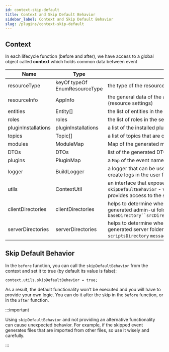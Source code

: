 ```yaml
---
id: context-skip-default
title: Context and Skip Default Behavior
sidebar_label: Context and Skip Default Behavior
slug: /plugins/context-skip-default
---
```


## Context

In each lifecycle function (before and after), we have access to a global object called **context** which holds common data between event

| Name                | Type                          | Description                                                                                                                                                                                          |
| ------------------- | ----------------------------- | ---------------------------------------------------------------------------------------------------------------------------------------------------------------------------------------------------- |
| resourceType        | keyOf typeOf EnumResourceType | the type of the resource: `MessageBroker` `ProjectConfiguration` `Service`                                                                                                                           |
| resourceInfo        | AppInfo                       | the general data of the app:name, description, version, id, URL, and settings (resource settings)                                                                                                    |
| entities            | Entity[]                      | the list of entities in the service                                                                                                                                                                  |
| roles               | roles                         | the list of roles in the service                                                                                                                                                                     |
| pluginInstallations | pluginInstallations           | a list of the installed plugins                                                                                                                                                                      |
| topics              | Topic[]                       | a list of topics that are connected to a specific service                                                                                                                                            |
| modules             | ModuleMap                      | Map of the generated modules (files)                                                                                                                                                                |
| DTOs                | DTOs                          | list of the generated DTOs                                                                                                                                                                           |
| plugins             | PluginMap                     | a `Map` of the event name with its before and after function, and event params                                                                                                                       |
| logger              | BuildLogger                   | a logger that can be used to log messages inside the plugin. It will allow to create logs in the user facing build log                                                                               |
| utils               | ContextUtil                   | an interface that exposes utility functionalities and properties, such as `skipDefaultBehavior` - will be explained later, and `importStaticModules` - provides access to the static generated files |
| clientDirectories   | clientDirectories             | helps to determine where a specific file or folder will be generated in the generated admin-ui folder ` baseDirectory``srcDirectory``authDirectory``publicDirectory``apiDirectory `                  |
| serverDirectories   | serverDirectories             | helps to determine where a specific file or folder will be generated in the generated server folder `baseDirectory` `srcDirectory` `authDirectory` `scriptsDirectory` `messageBrokerDirectory`       |

## Skip Default Behavior

In the `before` function, you can call the `skipDefaultBehavior` from the context and set it to true (by default its value is false):

```tsx
context.utils.skipDefaultBehavior = true;
```

As a result, the default functionality won’t be executed and you will have to provide your own logic. You can do it after the skip in the `before` function, or in the `after` function.

:::important

Using `skipDefaultBehavior` and not providing an alternative functionality can cause unexpected behavior. For example, if the skipped event generates files that are imported from other files, so use it wisely and carefully.

:::
